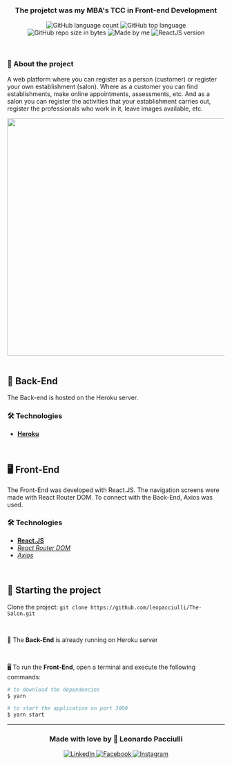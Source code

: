 <h3 align="center">
  The projetct was my MBA's TCC in Front-end Development
</h3>

<p align="center">
  <img alt="GitHub language count" src="https://img.shields.io/github/languages/count/leopacciulli/Hair-Shop?color=yellow">
  
  <img alt="GitHub top language" src="https://img.shields.io/github/languages/top/leopacciulli/Hair-Shop?color=yellow">

  <img alt="GitHub repo size in bytes" src="https://img.shields.io/github/repo-size/leopacciulli/Hair-Shop?color=yellow">
  
  <img alt="Made by me" src="https://img.shields.io/github/license/leopacciulli/Hair-Shop">

  <img alt="ReactJS version" src="https://img.shields.io/badge/React.JS-v16.13.1-60dafb?style=flat&logoColor=60dafb&logo=react">
</p>

<br>

### 📝 About the project
A web platform where you can register as a person (customer) or register your own establishment (salon). Where as a customer you can find establishments, make online appointments, assessments, etc. And as a salon you can register the activities that your establishment carries out, register the professionals who work in it, leave images available, etc.

<div align="center">
  <img src="./src/images/hair-web.gif" width="550px" />
</div>

<br>

## 🤖 Back-End
The Back-end is hosted on the Heroku server.

### 🛠 Technologies
- **[Heroku](https://www.heroku.com/)**

<br>

## 🖥 Front-End
The Front-End was developed with React.JS. The navigation screens were made with React Router DOM. To connect with the Back-End, Axios was used.

### 🛠 Technologies
- **[React.JS](https://reactjs.org/)**
- *[React Router DOM](https://reacttraining.com/react-router/web/guides/quick-start)*
- *[Axios](https://nodemon.io/)*

<br>

## 🏁 Starting the project
Clone the project: `git clone https://github.com/leopacciulli/The-Salon.git`

<br>

🤖 The **Back-End** is already running on Heroku server

<br>

🖥 To run the **Front-End**, open a terminal and execute the following commands:

````zsh
# to download the dependencies
$ yarn

# to start the application on port 3000
$ yarn start
````

---

<h3 align="center">
  Made with love by 💙 Leonardo Pacciulli
</h3>

<p align="center">
  <a href="https://www.linkedin.com/in/leonardo-pacciulli">
    <img alt="LinkedIn" src="https://img.shields.io/badge/LinkedIn-/in/leonardopacciulli-0e76a8?style=flat&logoColor=white&logo=linkedin">
  </a>
  <a href="https://www.facebook.com/paculli">
    <img alt="Facebook" src="https://img.shields.io/badge/Facebook-/LeonardoPacciulli-1778F2?style=flat&logoColor=white&logo=facebook">
  </a>
  <a href="https://www.instagram.com/leopacciulli/">
    <img alt="Instagram" src="https://img.shields.io/badge/Instagram-@leopacciulli-833AB4?style=flat&logoColor=white&logo=instagram">
  </a>
</p>
